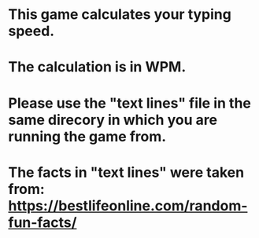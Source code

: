 # This game calculates your typing speed.
# The calculation is in WPM.

# Please use the "text lines" file in the same direcory in which you are running the game from.

# The facts in "text lines" were taken from: https://bestlifeonline.com/random-fun-facts/
